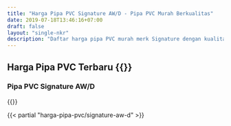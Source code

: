 ```yaml
---
title: "Harga Pipa PVC Signature AW/D - Pipa PVC Murah Berkualitas"
date: 2019-07-18T13:46:16+07:00
draft: false
layout: "single-nkr"
description: "Daftar harga pipa PVC murah merk Signature dengan kualitas yang bersaing. Butuh pipa PVC murah, pakai pipa PVC Signature."
---
```


## Harga Pipa PVC Terbaru {{<year-now>}}

### Pipa PVC Signature AW/D 

{{<kontak-button-yuda>}}

{{< partial "harga-pipa-pvc/signature-aw-d" >}}